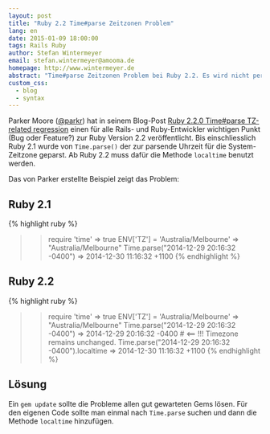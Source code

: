 ```yaml
---
layout: post
title: "Ruby 2.2 Time#parse Zeitzonen Problem"
lang: en
date: 2015-01-09 18:00:00
tags: Rails Ruby
author: Stefan Wintermeyer
email: stefan.wintermeyer@amooma.de
homepage: http://www.wintermeyer.de
abstract: "Time#parse Zeitzonen Problem bei Ruby 2.2. Es wird nicht per Default die System-Zeitzone benutzt."
custom_css:
  - blog
  - syntax
---
```

Parker Moore (<a href="http://twitter.com/parkr">@parkr</a>) hat in seinem Blog-Post <a href="https://byparker.com/blog/2014/ruby-2-2-0-time-parse-localtime-regression/">Ruby 2.2.0 Time#parse TZ-related regression</a> einen für alle Rails- und Ruby-Entwickler wichtigen Punkt (Bug oder Feature?) zur Ruby Version 2.2 veröffentlicht. Bis einschliesslich Ruby 2.1 wurde von `Time.parse()` der zur parsende Uhrzeit für die System-Zeitzone geparst. Ab Ruby 2.2 muss dafür die Methode `localtime` benutzt werden.

Das von Parker erstellte Beispiel zeigt das Problem:

## Ruby 2.1
{% highlight ruby %}
>> require 'time'
=> true
>> ENV['TZ'] = 'Australia/Melbourne'
=> "Australia/Melbourne"
>> Time.parse("2014-12-29 20:16:32 -0400")
=> 2014-12-30 11:16:32 +1100
{% endhighlight %}

## Ruby 2.2
{% highlight ruby %}
>> require 'time'
=> true
>> ENV['TZ'] = 'Australia/Melbourne'
=> "Australia/Melbourne"
>> Time.parse("2014-12-29 20:16:32 -0400")
=> 2014-12-29 20:16:32 -0400 # <== !!! Timezone remains unchanged.
>> Time.parse("2014-12-29 20:16:32 -0400").localtime
=> 2014-12-30 11:16:32 +1100
{% endhighlight %}

## Lösung
Ein `gem update` sollte die Probleme allen gut gewarteten Gems lösen. Für den eigenen Code sollte man einmal nach `Time.parse` suchen und dann die Methode `localtime` hinzufügen.
